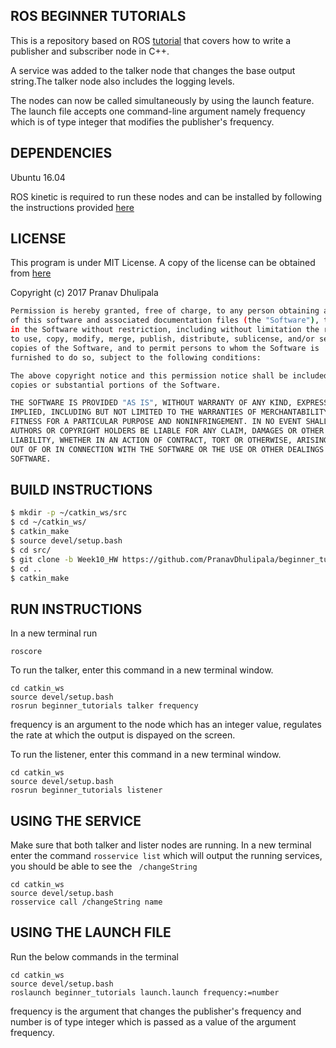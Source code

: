 ## ROS BEGINNER TUTORIALS

This is a repository based on ROS [tutorial](http://wiki.ros.org/ROS/Tutorials/WritingPublisherSubscriber%28c%2B%2B%29) that covers how to write a publisher and subscriber node in C++.

A service was added to the talker node that changes the base output string.The talker node also includes the logging levels.

The nodes can now be called simultaneously by using the launch feature. The launch file accepts one command-line argument namely frequency which is of type integer that modifies the publisher's frequency.

## DEPENDENCIES

Ubuntu 16.04

ROS kinetic is required to run these nodes and can be installed by following the instructions provided [here](http://wiki.ros.org/kinetic/Installation)

## LICENSE

This program is under MIT License. A copy of the license can be obtained from [here](https://github.com/PranavDhulipala/beginner_tutorials/LICENSE) 

Copyright (c) 2017 Pranav Dhulipala
```bash
Permission is hereby granted, free of charge, to any person obtaining a copy
of this software and associated documentation files (the "Software"), to deal
in the Software without restriction, including without limitation the rights
to use, copy, modify, merge, publish, distribute, sublicense, and/or sell
copies of the Software, and to permit persons to whom the Software is
furnished to do so, subject to the following conditions:

The above copyright notice and this permission notice shall be included in all
copies or substantial portions of the Software.

THE SOFTWARE IS PROVIDED "AS IS", WITHOUT WARRANTY OF ANY KIND, EXPRESS OR
IMPLIED, INCLUDING BUT NOT LIMITED TO THE WARRANTIES OF MERCHANTABILITY,
FITNESS FOR A PARTICULAR PURPOSE AND NONINFRINGEMENT. IN NO EVENT SHALL THE
AUTHORS OR COPYRIGHT HOLDERS BE LIABLE FOR ANY CLAIM, DAMAGES OR OTHER
LIABILITY, WHETHER IN AN ACTION OF CONTRACT, TORT OR OTHERWISE, ARISING FROM,
OUT OF OR IN CONNECTION WITH THE SOFTWARE OR THE USE OR OTHER DEALINGS IN THE
SOFTWARE.
```
## BUILD INSTRUCTIONS

```bash
$ mkdir -p ~/catkin_ws/src
$ cd ~/catkin_ws/
$ catkin_make
$ source devel/setup.bash
$ cd src/
$ git clone -b Week10_HW https://github.com/PranavDhulipala/beginner_tutorials
$ cd ..
$ catkin_make
```
## RUN INSTRUCTIONS

In a new terminal run
```
roscore
```
To run the talker, enter this command in a new terminal window.
```
cd catkin_ws
source devel/setup.bash
rosrun beginner_tutorials talker frequency
```
frequency is an argument to the node which has an integer value, regulates the rate at which the output is dispayed on the screen. 

To run the listener, enter this command in a new terminal window.
```
cd catkin_ws
source devel/setup.bash
rosrun beginner_tutorials listener
```

## USING THE SERVICE

Make sure that both talker and lister nodes are running. In a new terminal enter the command ```rosservice list``` which will output the running services, you should be able to see the ``` /changeString``` 


```
cd catkin_ws
source devel/setup.bash
rosservice call /changeString name

```
## USING THE LAUNCH FILE

Run the below commands in the terminal
```
cd catkin_ws
source devel/setup.bash
roslaunch beginner_tutorials launch.launch frequency:=number
``` 
frequency is the argument that changes the publisher's frequency and number is of type integer which is passed as a value of the argument frequency.
